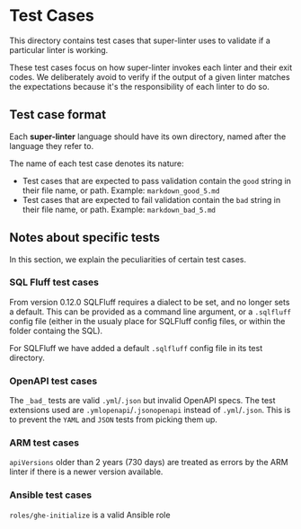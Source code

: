 # Test Cases

This directory contains test cases that super-linter uses to validate if a
particular linter is working.

These test cases focus on how super-linter invokes each linter and their exit
codes. We deliberately avoid to verify if the output of a given linter matches
the expectations because it's the responsibility of each linter to do so.

## Test case format

Each **super-linter** language should have its own directory, named after the
language they refer to.

The name of each test case denotes its nature:

- Test cases that are expected to pass validation contain the `good` string in
  their file name, or path. Example: `markdown_good_5.md`
- Test cases that are expected to fail validation contain the `bad` string in
  their file name, or path. Example: `markdown_bad_5.md`

## Notes about specific tests

In this section, we explain the peculiarities of certain test cases.

### SQL Fluff test cases

From version 0.12.0 SQLFluff requires a dialect to be set, and no longer sets a
default. This can be provided as a command line argument, or a `.sqlfluff`
config file (either in the usualy place for SQLFluff config files, or within the
folder containg the SQL).

For SQLFluff we have added a default `.sqlfluff` config file in its test
directory.

### OpenAPI test cases

The `_bad_` tests are valid `.yml`/`.json` but invalid OpenAPI specs.
The test extensions used are `.ymlopenapi`/`.jsonopenapi` instead of
`.yml`/`.json`. This is to prevent the `YAML` and `JSON` tests from picking them
up.

### ARM test cases

`apiVersions` older than 2 years (730 days) are treated as errors by the ARM linter if there is a newer version available.

### Ansible test cases

`roles/ghe-initialize` is a valid Ansible role
